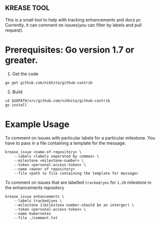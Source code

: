 ## KREASE TOOL

This is a small tool to help with tracking enhancements and docs pr. 
Currently, it can comment on issues(you can filter by labels and pull request).

# Prerequisites: Go version 1.7 or greater.

1. Get the code
```
go get github.com/nikhita/github-contrib
``` 

2. Build
```
cd $GOPATH/src/github.com/nikhita/github-contrib
go install
```

# Example Usage
To comment on issues with particular labels for a particular milestone. You have to pass in a file containing a template for the message.
```
krease issue <name-of-repository> \
    --labels <labels seperated by commas> \
    --milestone <milestone-number> \
    --token <personal-access-token> \
    --name <owner of repository>
    --file <path to file containing the template for message>
```

To comment on issues that are labelled `tracked/yes`  for `1.20` milestone in the enhancements repository
```
krease issue enhancements \
    --labels tracked/yes \
    --milestone 1(milestone number-should be an interger) \
    --token <personal-access-token> \
    --name kubernetes
    --file ./comment.txt
```